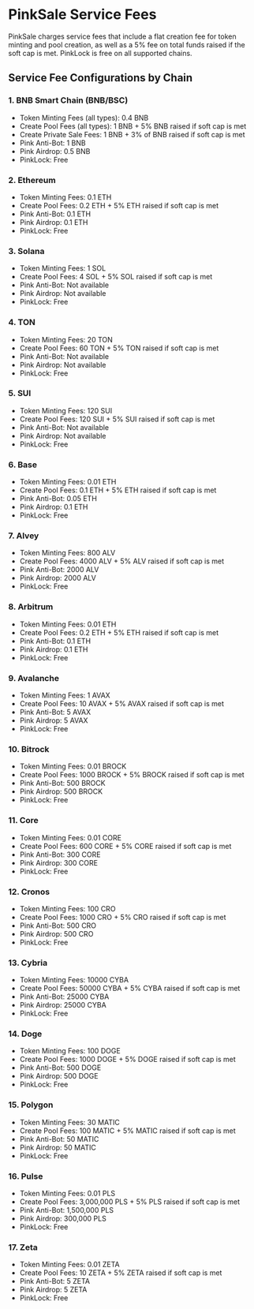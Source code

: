 # PinkSale Service Fees

PinkSale charges service fees that include a flat creation fee for token minting and pool creation, as well as a 5% fee on total funds raised if the soft cap is met. PinkLock is free on all supported chains.

## Service Fee Configurations by Chain

### 1. BNB Smart Chain (BNB/BSC)

-   Token Minting Fees (all types): 0.4 BNB
-   Create Pool Fees (all types): 1 BNB + 5% BNB raised if soft cap is met
-   Create Private Sale Fees: 1 BNB + 3% of BNB raised if soft cap is met
-   Pink Anti-Bot: 1 BNB
-   Pink Airdrop: 0.5 BNB
-   PinkLock: Free

### 2. Ethereum

-   Token Minting Fees: 0.1 ETH
-   Create Pool Fees: 0.2 ETH + 5% ETH raised if soft cap is met
-   Pink Anti-Bot: 0.1 ETH
-   Pink Airdrop: 0.1 ETH
-   PinkLock: Free

### 3. Solana

-   Token Minting Fees: 1 SOL
-   Create Pool Fees: 4 SOL + 5% SOL raised if soft cap is met
-   Pink Anti-Bot: Not available
-   Pink Airdrop: Not available
-   PinkLock: Free

### 4. TON

-   Token Minting Fees: 20 TON
-   Create Pool Fees: 60 TON + 5% TON raised if soft cap is met
-   Pink Anti-Bot: Not available
-   Pink Airdrop: Not available
-   PinkLock: Free

### 5. SUI

-   Token Minting Fees: 120 SUI
-   Create Pool Fees: 120 SUI + 5% SUI raised if soft cap is met
-   Pink Anti-Bot: Not available
-   Pink Airdrop: Not available
-   PinkLock: Free

### 6. Base

-   Token Minting Fees: 0.01 ETH
-   Create Pool Fees: 0.1 ETH + 5% ETH raised if soft cap is met
-   Pink Anti-Bot: 0.05 ETH
-   Pink Airdrop: 0.1 ETH
-   PinkLock: Free

### 7. Alvey

-   Token Minting Fees: 800 ALV
-   Create Pool Fees: 4000 ALV + 5% ALV raised if soft cap is met
-   Pink Anti-Bot: 2000 ALV
-   Pink Airdrop: 2000 ALV
-   PinkLock: Free

### 8. Arbitrum

-   Token Minting Fees: 0.01 ETH
-   Create Pool Fees: 0.2 ETH + 5% ETH raised if soft cap is met
-   Pink Anti-Bot: 0.1 ETH
-   Pink Airdrop: 0.1 ETH
-   PinkLock: Free

### 9. Avalanche

-   Token Minting Fees: 1 AVAX
-   Create Pool Fees: 10 AVAX + 5% AVAX raised if soft cap is met
-   Pink Anti-Bot: 5 AVAX
-   Pink Airdrop: 5 AVAX
-   PinkLock: Free

### 10. Bitrock

-   Token Minting Fees: 0.01 BROCK
-   Create Pool Fees: 1000 BROCK + 5% BROCK raised if soft cap is met
-   Pink Anti-Bot: 500 BROCK
-   Pink Airdrop: 500 BROCK
-   PinkLock: Free

### 11. Core

-   Token Minting Fees: 0.01 CORE
-   Create Pool Fees: 600 CORE + 5% CORE raised if soft cap is met
-   Pink Anti-Bot: 300 CORE
-   Pink Airdrop: 300 CORE
-   PinkLock: Free

### 12. Cronos

-   Token Minting Fees: 100 CRO
-   Create Pool Fees: 1000 CRO + 5% CRO raised if soft cap is met
-   Pink Anti-Bot: 500 CRO
-   Pink Airdrop: 500 CRO
-   PinkLock: Free

### 13. Cybria

-   Token Minting Fees: 10000 CYBA
-   Create Pool Fees: 50000 CYBA + 5% CYBA raised if soft cap is met
-   Pink Anti-Bot: 25000 CYBA
-   Pink Airdrop: 25000 CYBA
-   PinkLock: Free

### 14. Doge

-   Token Minting Fees: 100 DOGE
-   Create Pool Fees: 1000 DOGE + 5% DOGE raised if soft cap is met
-   Pink Anti-Bot: 500 DOGE
-   Pink Airdrop: 500 DOGE
-   PinkLock: Free

### 15. Polygon

-   Token Minting Fees: 30 MATIC
-   Create Pool Fees: 100 MATIC + 5% MATIC raised if soft cap is met
-   Pink Anti-Bot: 50 MATIC
-   Pink Airdrop: 50 MATIC
-   PinkLock: Free

### 16. Pulse

-   Token Minting Fees: 0.01 PLS
-   Create Pool Fees: 3,000,000 PLS + 5% PLS raised if soft cap is met
-   Pink Anti-Bot: 1,500,000 PLS
-   Pink Airdrop: 300,000 PLS
-   PinkLock: Free

### 17. Zeta

-   Token Minting Fees: 0.01 ZETA
-   Create Pool Fees: 10 ZETA + 5% ZETA raised if soft cap is met
-   Pink Anti-Bot: 5 ZETA
-   Pink Airdrop: 5 ZETA
-   PinkLock: Free
